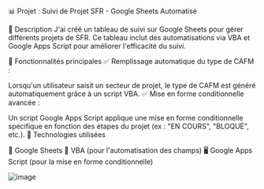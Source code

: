 📊 Projet : Suivi de Projet SFR - Google Sheets Automatisé


🔹 Description
J'ai créé un tableau de suivi sur Google Sheets pour gérer différents projets de SFR. Ce tableau inclut des automatisations via VBA et Google Apps Script pour améliorer l'efficacité du suivi.

🔹 Fonctionnalités principales
✅ Remplissage automatique du type de CAFM :

Lorsqu'un utilisateur saisit un secteur de projet, le type de CAFM est généré automatiquement grâce à un script VBA.
✅ Mise en forme conditionnelle avancée :

Un script Google Apps Script applique une mise en forme conditionnelle spécifique en fonction des étapes du projet (ex : "EN COURS", "BLOQUÉ", etc.).
🔹 Technologies utilisées

📝 Google Sheets
📌 VBA (pour l'automatisation des champs)
🖥️ Google Apps Script (pour la mise en forme conditionnelle)


![image](https://github.com/user-attachments/assets/5a8360fc-a5ca-4556-8e41-f87478588cbd)
